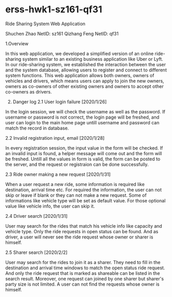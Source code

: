 # erss-hwk1-sz161-qf31

Ride Sharing System Web Application

Shuchen Zhao	    NetID: sz161
Qizhang Feng			NetID: qf31

1.Overview

In this web application, we developed a simplified version of an online ride-sharing system similar to an existing business application like Uber or Lyft. In our ride-sharing system, we established the interaction between the user and the system database, allowing users to register and connect to different system functions. This web application allows both owners, owners of vehicles and drivers, which means users can apply to join the new owners, owners as co-owners of other existing owners and owners to accept other co-owners as drivers.

2. Danger log
2.1 User login failure [2020/1/26]

In the login session, we will check the username as well as the password. If username or password is not correct, the login page will be freshed, and user can login to the main home page untill username and password can match the record in database.

2.2 Invalid registration input, email [2020/1/28]

In every registration session, the input value in the form will be checked. If an invalid input is found, a helper message will come out and the form will be freshed. Untill all the values in form is valid, the form can be posted to the server, and the request or registraion can be done successfully.

2.3 Ride owner making a new request [2020/1/31]

When a user request a new ride, some information is required like destination, arrival time etc. For required the information, the user can not skip or leave if blank or they can not make a new request. Some of informations like vehicle type will be set as default value. For those optional value like vehicle info, the user can skip it.

2.4 Driver search [2020/1/31]

User may search for the rides that match his vehicle info like capacity and vehicle type. Only the ride requests in open status can be found. And as driver, a user will never see the ride request whose owner or sharer is himself.

2.5 Sharer search [2020/2/2]

User may search for the rides to join it as a sharer. They need to fill in the destination and arrival time windows to match the open status ride request. And only the ride request that is marked as shareable can be listed in the search result. Moreover, one request can joined by one sharer but sharer's party size is not limited. A user can not find the requests whose owner is himself.